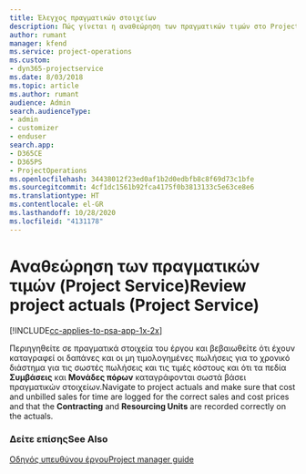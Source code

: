 ```yaml
---
title: Έλεγχος πραγματικών στοιχείων
description: Πώς γίνεται η αναθεώρηση των πραγματικών τιμών στο Project Service
author: rumant
manager: kfend
ms.service: project-operations
ms.custom:
- dyn365-projectservice
ms.date: 8/03/2018
ms.topic: article
ms.author: rumant
audience: Admin
search.audienceType:
- admin
- customizer
- enduser
search.app:
- D365CE
- D365PS
- ProjectOperations
ms.openlocfilehash: 34438012f23ed0af1b2d0edbfb8c8f69d73c1bfe
ms.sourcegitcommit: 4cf1dc1561b92fca4175f0b3813133c5e63ce8e6
ms.translationtype: HT
ms.contentlocale: el-GR
ms.lasthandoff: 10/28/2020
ms.locfileid: "4131178"
---
```

# <a name="review-project-actuals-project-service"></a><span data-ttu-id="6fd69-103">Αναθεώρηση των πραγματικών τιμών (Project Service)</span><span class="sxs-lookup"><span data-stu-id="6fd69-103">Review project actuals (Project Service)</span></span>

[!INCLUDE[cc-applies-to-psa-app-1x-2x](../includes/cc-applies-to-psa-app-1x-2x.md)]

<span data-ttu-id="6fd69-104">Περιηγηθείτε σε πραγματικά στοιχεία του έργου και βεβαιωθείτε ότι έχουν καταγραφεί οι δαπάνες και οι μη τιμολογημένες πωλήσεις για το χρονικό διάστημα για τις σωστές πωλήσεις και τις τιμές κόστους και ότι τα πεδία **Συμβάσεις** και **Μονάδες πόρων** καταγράφονται σωστά βάσει πραγματικών στοιχείων.</span><span class="sxs-lookup"><span data-stu-id="6fd69-104">Navigate to project actuals and make sure that cost and unbilled sales for time are logged for the correct sales and cost prices and that the **Contracting** and **Resourcing Units** are recorded correctly on the actuals.</span></span>  
  
### <a name="see-also"></a><span data-ttu-id="6fd69-105">Δείτε επίσης</span><span class="sxs-lookup"><span data-stu-id="6fd69-105">See Also</span></span>  
 [<span data-ttu-id="6fd69-106">Οδηγός υπευθύνου έργου</span><span class="sxs-lookup"><span data-stu-id="6fd69-106">Project manager guide</span></span>](../psa/project-manager-guide.md)
